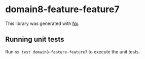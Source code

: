 # domain8-feature-feature7

This library was generated with [Nx](https://nx.dev).

## Running unit tests

Run `nx test domain8-feature-feature7` to execute the unit tests.
